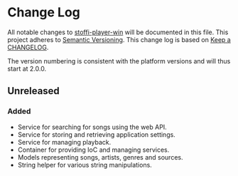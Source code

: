 # Change Log
All notable changes to [stoffi-player-win](https://github.com/simplare/stoffi-player-win) will be documented in this file.
This project adheres to [Semantic Versioning](http://semver.org/).
This change log is based on [Keep a CHANGELOG](http://keepachangelog.com/).

The version numbering is consistent with the platform versions and will thus start at 2.0.0.

## Unreleased
### Added
- Service for searching for songs using the web API.
- Service for storing and retrieving application settings.
- Service for managing playback.
- Container for providing IoC and managing services.
- Models representing songs, artists, genres and sources.
- String helper for various string manipulations.